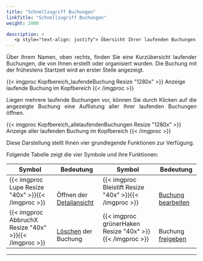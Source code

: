 ```yaml
---
title: "Schnellzugriff Buchungen"
linkTitle: "Schnellzugriff Buchungen"
weight: 2000

description: >
   <p style="text-align: justify"> Übersicht Ihrer laufenden Buchungen </p>
---
```

<p style="text-align: justify"> Über Ihrem Namen, oben rechts, finden Sie eine Kurzübersicht laufender Buchungen, die von Ihnen erstellt oder organisiert wurden. Die Buchung mit der frühestens Startzeit wird an erster Stelle angezeigt. </p>

{{< imgproc Kopfbereich_laufendeBuchung Resize "1280x" >}}
Anzeige laufende Buchung im Kopfbereich
{{< /imgproc >}}

<p style="text-align: justify"> Liegen mehrere laufende Buchungen vor, können Sie durch Klicken auf die angezeigte Buchung eine Auflistung aller Ihrer laufenden Buchungen öffnen. </p>

{{< imgproc Kopfbereich_allelaufendenBuchungen Resize "1280x" >}}
Anzeige aller laufenden Buchung im Kopfbereich 
{{< /imgproc >}}

<p style="text-align: justify"> Diese Darstellung stellt Ihnen vier grundlegende Funktionen zur Verfügung.  </p>

Folgende Tabelle zeigt die vier Symbole und ihre Funktionen:

|Symbol|Bedeutung|Symbol|Bedeutung|
|---|---|---|---|
|{{< imgproc Lupe Resize "40x" >}}{{< /imgproc >}}|<br> <br> Öffnen der [Detailansicht](/3vrooms/listen/buchungen-suchen/anzeigenbereich/detailansicht-buchungen/)|{{< imgproc Bleistift Resize "40x" >}}{{< /imgproc >}}|<br> <br> [Buchung bearbeiten](/3vrooms/buchen/buchung-erstellen/)|
|{{< imgproc AbbruchX Resize "40x" >}}{{< /imgproc >}}|<br> <br> [Löschen](/3vrooms/listen/buchungen-suchen/anzeigenbereich/detailansicht-buchungen/#löschen) der Buchung|{{< imgproc grünerHaken Resize "40x" >}}{{< /imgproc >}}|<br> <br> Buchung [freigeben](/3vrooms/listen/buchungen-suchen/anzeigenbereich/weitere-funktionen/#freigeben)|
---
